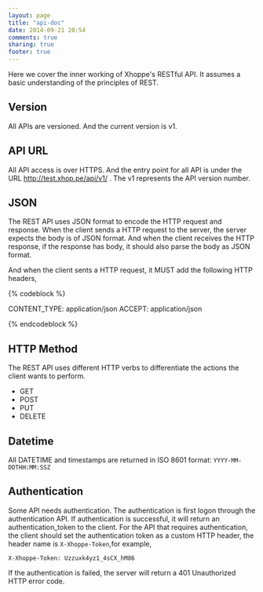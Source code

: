 ```yaml
---
layout: page
title: "api-doc"
date: 2014-09-21 20:54
comments: true
sharing: true
footer: true
---
```


Here we cover the inner working of Xhoppe's RESTful API. It assumes a basic understanding of the principles of REST.

## Version

All APIs are versioned. And the current version is v1.

## API URL

All API access is over HTTPS. And the entry point for all API is under the URL http://test.xhop.pe/api/v1/ . The v1 represents the API version number.

## JSON

The REST API uses JSON format to encode the HTTP request and response. When the client sends a HTTP request to the server, the server expects the body is of JSON format. And when the client receives the HTTP response, if the response has body, it should also parse the body as JSON format.

And when the client sents a HTTP request, it MUST add the following HTTP headers,

{% codeblock %}

CONTENT_TYPE: application/json
ACCEPT: application/json

{% endcodeblock %}

## HTTP Method

The REST API uses different HTTP verbs to differentiate the actions the client wants to perform. 

- GET
- POST
- PUT
- DELETE

## Datetime
All DATETIME and timestamps are returned in ISO 8601 format:  `YYYY-MM-DDTHH:MM:SSZ`

## Authentication

Some API needs authentication. The authentication is first logon through the authentication API. If authentication is successful, it will return an authentication_token to the client. For the API that requires authentication, the client should set the authentication token as a custom HTTP header, the header name is `X-Xhoppe-Token`,for example, 

`X-Xhoppe-Token: Uzzuxk4yz1_4sCX_hM86`

If the authentication is failed, the server will return a 401 Unauthorized HTTP error code.




